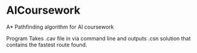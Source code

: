 # AICoursework
A* Pathfinding algorithm for AI coursework

Program Takes .cav file in via command line and outputs .csn solution that contains the fastest route found.
